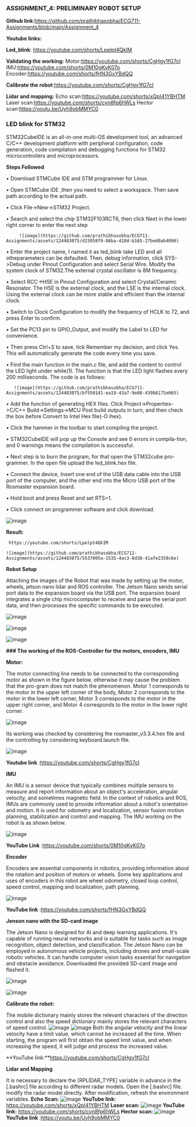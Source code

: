 ### **ASSIGNMENT_4:  PRELIMINARY ROBOT SETUP**


**Github link**:https://github.com/prathibhasobha/ECG711-Assignments/blob/main/Assignment_4

**Youtube links:**

 **Led_blink**:  https://youtube.com/shorts/Lpelpt4QkIM

**Validating the working:**
Motor:https://youtube.com/shorts/CgHgy1fG7cI
IMU:https://youtube.com/shorts/0M10gKvK07o
Encoder:https://youtube.com/shorts/fHN3GxYBdQQ

**Calibrate the robot**:https://youtube.com/shorts/CgHgy1fG7cI

**Lidar and mapping:**
Echo scan:https://youtube.com/shorts/xQpI41YBHTM
Laser scan:https://youtube.com/shorts/cyn8fp6hWLs
Hector scan:https://youtu.be/Uyh9obMMYC0
 
### **LED blink for STM32**

STM32CubeIDE is an all-in-one multi-OS development tool, an advanced C/C++ development platform with peripheral configuration, code generation, code compilation and debugging functions for STM32 microcontrollers and microprocessors.

**Steps Followed**

•	Download STMCube IDE and STM programmer for Linux.

•	Open STMCube IDE ,then you need to select a workspace. Then save path according to the actual path.

•	Click File->New->STM32 Project.
			
•	Search and select the chip STM32F103RCT6, then click Next in the lower right corner to enter the next step

         ![image](https://github.com/prathibhasobha/ECG711-Assignments/assets/124483075/d23958f9-86ba-418d-b165-27bed0ab4096)

•	Enter the project name,  I named it as led_blink take LED and all otheparameters can be defaulted. Then, debug information, click 
            SYS->Debug under Pinout Configuration and select Serial Wire. Modify the system clock of STM32.The external crystal oscillator 
             is 8M frequency. 

•	Select RCC->HSE in Pinout Configuration and select Crystal/Ceramic Resonator. The HSE is the external clock, and the LSE is the 
            internal clock. Using the external clock can be more stable and efficient than the internal clock.

•	Switch to Clock Configuration to modify the frequency of HCLK to 72, and press Enter to confirm. 

•	Set the PC13 pin to GPIO_Output, and modify the Label to LED for convenience. 

•	Then press Ctrl+S to save, tick Remember my decision, and click Yes. This will automatically generate the code every time you 
             save.

•	Find the main function in the main.c file, and add the content to control the LED light under while(1). The function is that the LED 
            light flashes every 200 milliseconds. The code is as follows:

       ![image](https://github.com/prathibhasobha/ECG711-Assignments/assets/124483075/bf550141-ea19-43a7-9e08-439b8175e065)

•	Add the function of generating HEX files. Click Project->Properties->C/C++ Build->Settings->MCU Post build outputs in turn, 
            and then check the box before Convert to Intel Hex file(-O ihex). 

•	Click the hammer in the toolbar to start compiling the project. 

•	STM32CubeIDE will pop up the Console  and see 0 errors in compila-tion, and 0 warnings means the compilation is successful.

•	Next step is to burn the program, for that open the STM32cube  pro-grammer. In the open file upload the led_blink.hex file.

•	Connect the device, Insert one end of the USB data cable into the USB port of the computer, and the other end into the Micro 
            USB port of the Rosmaster expansion board. 

•	Hold boot and press Reset and set RTS=1.

•	Click connect on programmer software and click download.

   ![image](https://github.com/prathibhasobha/ECG711-Assignments/assets/124483075/3bb85975-2adf-4a9b-b1cf-6dd50aba7c3c)

**Result:**

     https://youtube.com/shorts/Lpelpt4QkIM
  
    ![image](https://github.com/prathibhasobha/ECG711-Assignments/assets/124483075/5537005a-1535-4ac3-8d38-41afe2358c6e)


**Robot Setup**

Attaching the images of the Robot that was made by setting up the motor, wheels, jetson nano lidar and ROS controller. The Jetson Nano sends serial port data to the expansion board via the USB port. The expansion board integrates a single chip microcomputer to receive and parse the serial port data, and then processes the specific commands to be executed.

![image](https://github.com/prathibhasobha/ECG711-Assignments/assets/124483075/8ee6d3e5-97c5-44a8-b54b-5befa070eb38)

![image](https://github.com/prathibhasobha/ECG711-Assignments/assets/124483075/143319e6-b757-4828-8558-228acc589cea)

![image](https://github.com/prathibhasobha/ECG711-Assignments/assets/124483075/946477ea-16e0-4445-af54-5e0ed606786f)

**### The working of the ROS-Controller for the motors, encoders, IMU**

**Motor:**	

The motor connecting line needs to be connected to the corresponding motor as shown in the figure below, otherwise it may cause the problem that the pro-gram does not match the phenomenon. Motor 1 corresponds to the motor in the upper left corner of the body, Motor 2 corresponds to the motor in the lower left corner, Motor 3 corresponds to the motor in the upper right corner, and Motor 4 corresponds to the motor in the lower right corner. 

![image](https://github.com/prathibhasobha/ECG711-Assignments/assets/124483075/ac2a6fa4-214e-42ba-a665-e8ff9d43c3a7)

Its working was checked by considering the rosmaster_v3.3.4.hex file and the controlling by considering keyboard.launch file.

![image](https://github.com/prathibhasobha/ECG711-Assignments/assets/124483075/e95dd8b8-349c-4156-bca9-f3130da20c90)

**Youtube link** :https://youtube.com/shorts/CgHgy1fG7cI

**IMU**

An IMU is a sensor device that typically combines multiple sensors to measure and report information about an object's acceleration, angular velocity, and sometimes magnetic field. In the context of robotics and ROS, IMUs are commonly used to provide information about a robot's orientation and motion. It is used for odometry and localization, sensor fusion motion planning, stabilization and control and mapping. The IMU working on the robot is as shown below.

![image](https://github.com/prathibhasobha/ECG711-Assignments/assets/124483075/26359180-60df-4d45-87fc-4ffbf15e24f3)

**YouTube Link** :https://youtube.com/shorts/0M10gKvK07o

**Encoder**

Encoders are essential components in robotics, providing information about the rotation and position of motors or wheels. Some key applications and uses of encoders in this robot are wheel odometry, closed loop control, speed control, mapping and localization, path planning. 

![image](https://github.com/prathibhasobha/ECG711-Assignments/assets/124483075/3035d988-4c21-4f00-bfc2-9067552a6f72)

**YouTube link** :https://youtube.com/shorts/fHN3GxYBdQQ

**Jenson nano with the SD-card image**

The Jetson Nano is designed for AI and deep learning applications. It's capable of running neural networks and is suitable for tasks such as image recognition, object detection, and classification. The Jetson Nano can be employed in autonomous vehicle projects, including drones and small-scale robotic vehicles. It can handle computer vision tasks essential for navigation and obstacle avoidance.
Downloaded the provided SD-card image and flashed it.

![image](https://github.com/prathibhasobha/ECG711-Assignments/assets/124483075/71130621-d173-411c-b6c6-b8b2c83d89db)

![image](https://github.com/prathibhasobha/ECG711-Assignments/assets/124483075/18260d2b-520b-4547-b54d-7c2cc8983fca)

**Calibrate the robot:**

The mobile dictionary mainly stores the relevant characters of the direction control and also the speed dictionary mainly stores the relevant characters of speed control.
![image](https://github.com/prathibhasobha/ECG711-Assignments/assets/124483075/d2a28856-8afd-43e6-8dec-4bbf92f4aecb)
![image](https://github.com/prathibhasobha/ECG711-Assignments/assets/124483075/954d1203-4379-40c8-b2d6-3542ecc49ab5)
Both the angular velocity and the linear velocity have a limit value, which cannot be increased all the time. When starting, the program will first obtain the speed limit value, and when increasing the speed, it will judge and process the increased value.

**YouTube link:**https://youtube.com/shorts/CgHgy1fG7cI

**Lidar and Mapping** 

It is necessary to declare the [RPLIDAR_TYPE] variable in advance in the [.bashrc] file according to different radar models. Open the [.bashrc] file. modify the radar model directly. After modification, refresh the environment variables.
**Echo Scan:**
![image](https://github.com/prathibhasobha/ECG711-Assignments/assets/124483075/68b416c3-924e-4b70-97e8-97c0a735c425)
**YouTube link:** https://youtube.com/shorts/xQpI41YBHTM
**Laser scan:**
![image](https://github.com/prathibhasobha/ECG711-Assignments/assets/124483075/ae04f18c-241a-42b6-9367-674140216f70)
**YouTube link:** https://youtube.com/shorts/cyn8fp6hWLs
**Hector scan:**
![image](https://github.com/prathibhasobha/ECG711-Assignments/assets/124483075/65dae710-70e3-46a5-9828-e8805846f88b)
**YouTube link** :https://youtu.be/Uyh9obMMYC0

































































































